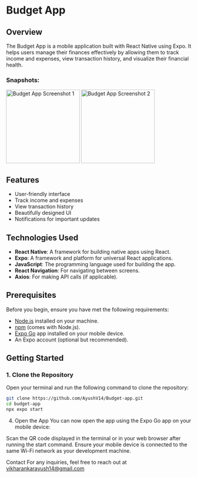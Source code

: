 # Budget App

## Overview

The Budget App is a mobile application built with React Native using Expo. It helps users manage their finances effectively by allowing them to track income and expenses, view transaction history, and visualize their financial health.

### Snapshots:
<img src="https://github.com/user-attachments/assets/1841cbb4-612f-4f43-b0c2-40aabb962f17" alt="Budget App Screenshot 1" width="200" />
<img src="https://github.com/user-attachments/assets/bdae40b1-9de5-44b1-9b86-429938999fe6" alt="Budget App Screenshot 2" width="200" />



## Features

- User-friendly interface
- Track income and expenses
- View transaction history
- Beautifully designed UI
- Notifications for important updates

## Technologies Used

- **React Native**: A framework for building native apps using React.
- **Expo**: A framework and platform for universal React applications.
- **JavaScript**: The programming language used for building the app.
- **React Navigation**: For navigating between screens.
- **Axios**: For making API calls (if applicable).

## Prerequisites

Before you begin, ensure you have met the following requirements:

- [Node.js](https://nodejs.org/) installed on your machine.
- [npm](https://www.npmjs.com/) (comes with Node.js).
- [Expo Go](https://expo.dev/client) app installed on your mobile device.
- An Expo account (optional but recommended).

## Getting Started

### 1. Clone the Repository

Open your terminal and run the following command to clone the repository:

```bash
git clone https://github.com/AyushV14/Budget-app.git
cd budget-app
npx expo start
```



4. Open the App
   You can now open the app using the Expo Go app on your mobile device:

Scan the QR code displayed in the terminal or in your web browser after running the start command.
Ensure your mobile device is connected to the same Wi-Fi network as your development machine.

Contact
For any inquiries, feel free to reach out at vikharankarayush14@gmail.com
